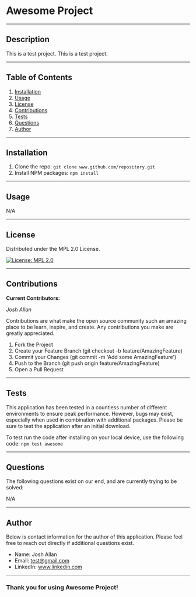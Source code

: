 
  # **Awesome Project**

  ---
  
  ## **Description**
  
  This is a test project. This is a test project.
  
  ---
  
  ## **Table of Contents**
  
  1. [Installation](#Installation)
  2. [Usage](#Usage)
  3. [License](#License)
  4. [Contributions](#Contributions)
  5. [Tests](#Tests)
  6. [Questions](#Questions)
  7. [Author](#Author)
  
  ---
  
  ## **Installation**
  
  1. Clone the repo: ```git clone www.github.com/repository.git```
2. Install NPM packages: ```npm install```
  
  ---
  
  ## **Usage**
  
  N/A
  
  ---
  
  ## **License**
  
  Distributed under the MPL 2.0 License.

  [![License: MPL 2.0](https://img.shields.io/badge/License-MPL%202.0-brightgreen.svg)](https://opensource.org/licenses/MPL-2.0)

  ---
  
  ## **Contributions**
  
  **Current Contributors:**
  
  _Josh Allan_
  
  Contributions are what make the open source community such an amazing place to be learn, inspire, and create. Any contributions you make are greatly appreciated.
  
  
1. Fork the Project
2. Create your Feature Branch (git checkout -b feature/AmazingFeature)
3. Commit your Changes (git commit -m 'Add some AmazingFeature')
4. Push to the Branch (git push origin feature/AmazingFeature)
5. Open a Pull Request
  
  ---
  
  ## **Tests**

  This application has been tested in a countless number of different environments to ensure peak performance. However, bugs may exist, especially when used in combination with additional packages. Please be sure to test the application after an initial download. 
  
  To test run the code after installing on your local device, use the following code:
```npm test awesome```
  
  ---
  
  ## **Questions**

  The following questions exist on our end, and are currently trying to be solved:

  N/A
  
  ---
  
  ## **Author**

  Below is contact information for the author of this application. Please feel free to reach out directly if additional questions exist.
  
  - Name: Josh Allan
  - Email: test@gmail.com
  - LinkedIn: www.linkedin.com

  ---
  
  ### Thank you for using Awesome Project!

  
